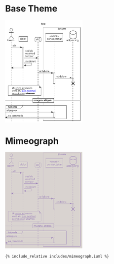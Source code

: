 # Base Theme

<img src="generated_images/base.png" alt="TODO" width="250"/>

# Mimeograph

<a href="examples/mimeograph.puml"><img src="generated_images/mimeograph.png" alt="" width="250"/></a>
<pre><code>{% include_relative includes/mimeograph.iuml %}</code></pre>
